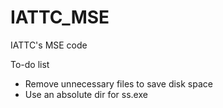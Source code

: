 # IATTC_MSE

IATTC's MSE code

To-do list

-   Remove unnecessary files to save disk space
-   Use an absolute dir for ss.exe